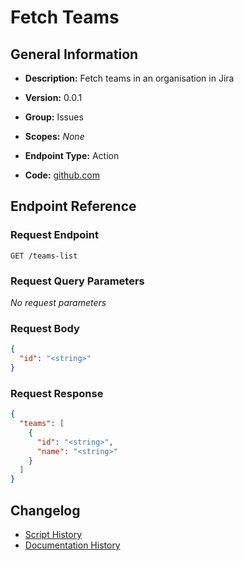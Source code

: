 <!-- BEGIN GENERATED CONTENT -->
# Fetch Teams

## General Information

- **Description:** Fetch teams in an organisation in Jira

- **Version:** 0.0.1
- **Group:** Issues
- **Scopes:** _None_
- **Endpoint Type:** Action
- **Code:** [github.com](https://github.com/NangoHQ/integration-templates/tree/main/integrations/jira-basic/actions/fetch-teams.ts)


## Endpoint Reference

### Request Endpoint

`GET /teams-list`

### Request Query Parameters

_No request parameters_

### Request Body

```json
{
  "id": "<string>"
}
```

### Request Response

```json
{
  "teams": [
    {
      "id": "<string>",
      "name": "<string>"
    }
  ]
}
```

## Changelog

- [Script History](https://github.com/NangoHQ/integration-templates/commits/main/integrations/jira-basic/actions/fetch-teams.ts)
- [Documentation History](https://github.com/NangoHQ/integration-templates/commits/main/integrations/jira-basic/actions/fetch-teams.md)

<!-- END  GENERATED CONTENT -->

